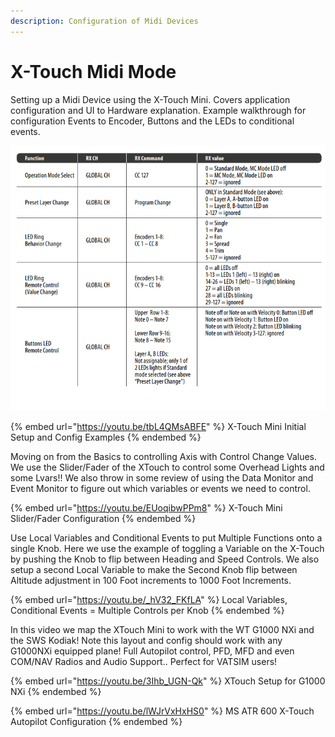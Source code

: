 ```yaml
---
description: Configuration of Midi Devices
---
```


# X-Touch Midi Mode

Setting up a Midi Device using the X-Touch Mini.  Covers application configuration and UI to Hardware explanation.  Example walkthrough for configuration Events to Encoder, Buttons and the LEDs to conditional events.

![](<../../.gitbook/assets/image (2).png>)

{% embed url="https://youtu.be/tbL4QMsABFE" %}
X-Touch Mini Initial Setup and Config Examples
{% endembed %}

Moving on from the Basics to controlling Axis with Control Change Values.  We use the Slider/Fader of the XTouch to control some Overhead Lights and some Lvars!!  We also throw in some review of using the Data Monitor and Event Monitor to figure out which variables or events we need to control.

{% embed url="https://youtu.be/EUoqibwPPm8" %}
X-Touch Mini Slider/Fader Configuration
{% endembed %}

Use Local Variables and Conditional Events to put Multiple Functions onto a single Knob.  Here we use the example of toggling a Variable on the X-Touch by pushing the Knob to flip between Heading and Speed Controls.  We also setup a second Local Variable to make the Second Knob flip between Altitude adjustment in 100 Foot increments to 1000 Foot Increments.

{% embed url="https://youtu.be/_hV32_FKfLA" %}
Local Variables, Conditional Events = Multiple Controls per Knob
{% endembed %}

In this video we map the XTouch Mini to work with the WT G1000 NXi and the SWS Kodiak!  Note this layout and config should work with any G1000NXi equipped plane!  Full Autopilot control, PFD, MFD and even COM/NAV Radios and Audio Support..  Perfect for VATSIM users!

{% embed url="https://youtu.be/3Ihb_UGN-Qk" %}
XTouch Setup for G1000 NXi
{% endembed %}

{% embed url="https://youtu.be/lWJrVxHxHS0" %}
MS ATR 600 X-Touch Autopilot Configuration
{% endembed %}
